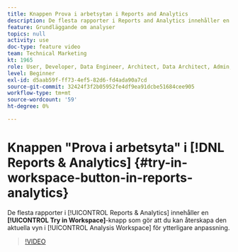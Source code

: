 ```yaml
---
title: Knappen Prova i arbetsytan i Reports and Analytics
description: De flesta rapporter i Reports and Analytics innehåller en Prova i arbetsyta-knapp som gör att du kan återskapa den aktuella vyn i Analysis Workspace för ytterligare anpassning.
feature: Grundläggande om analyser
topics: null
activity: use
doc-type: feature video
team: Technical Marketing
kt: 1965
role: User, Developer, Data Engineer, Architect, Data Architect, Admin, Leader
level: Beginner
exl-id: d5aab59f-ff73-4ef5-82d6-fd4ada90a7cd
source-git-commit: 32424f3f2b05952fe4df9ea91dcbe51684cee905
workflow-type: tm+mt
source-wordcount: '59'
ht-degree: 0%

---
```


# Knappen &quot;Prova i arbetsyta&quot; i [!DNL Reports & Analytics] {#try-in-workspace-button-in-reports-analytics}

De flesta rapporter i [!UICONTROL Reports & Analytics] innehåller en **[!UICONTROL Try in Workspace]**-knapp som gör att du kan återskapa den aktuella vyn i [!UICONTROL Analysis Workspace] för ytterligare anpassning.

>[!VIDEO](https://video.tv.adobe.com/v/23959/?quality=12)
